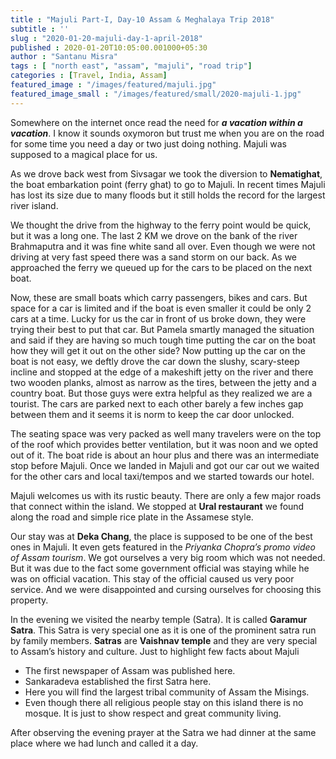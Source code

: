 ```yaml
---
title : "Majuli Part-I, Day-10 Assam & Meghalaya Trip 2018"
subtitle : ''
slug : "2020-01-20-majuli-day-1-april-2018"
published : 2020-01-20T10:05:00.001000+05:30
author : "Santanu Misra"
tags : [ "north east", "assam", "majuli", "road trip"]
categories : [Travel, India, Assam]
featured_image : "/images/featured/majuli.jpg"
featured_image_small : "/images/featured/small/2020-majuli-1.jpg"
---
```


Somewhere on the internet once read the need for ***a vacation within a vacation***. I know it sounds oxymoron but trust me when you are on the road for some time you need a day or two just doing nothing. Majuli was supposed to a magical place for us.  

As we drove back west from Sivsagar we took the diversion to **Nematighat**, the boat embarkation point (ferry ghat) to go to Majuli. In recent times Majuli has lost its size due to many floods but it still holds the record for the largest river island.  

We thought the drive from the highway to the ferry point would be quick, but it was a long one. The last 2 KM we drove on the bank of the river Brahmaputra and it was fine white sand all over. Even though we were not driving at very fast speed there was a sand storm on our back. As we approached the ferry we queued up for the cars to be placed on the next boat.  

Now, these are small boats which carry passengers, bikes and cars. But space for a car is limited and if the boat is even smaller it could be only 2 cars at a time. Lucky for us the car in front of us broke down, they were trying their best to put that car. But Pamela smartly managed the situation and said if they are having so much tough time putting the car on the boat how they will get it out on the other side? Now putting up the car on the boat is not easy, we deftly drove the car down the slushy, scary-steep incline and stopped at the edge of a makeshift jetty on the river and there two wooden planks, almost as narrow as the tires, between the jetty and a country boat. But those guys were extra helpful as they realized we are a tourist. The cars are parked next to each other barely a few inches gap between them and it seems it is  norm to keep the car door unlocked.  

The seating space was very packed as well many travelers were on the top of the roof which provides better ventilation,  but it was noon and we opted out of it. The boat ride is about an hour plus and there was an intermediate stop before Majuli. Once we landed in Majuli and got our car out we waited for the other cars and local taxi/tempos and we started towards our hotel.  

Majuli welcomes us with its rustic beauty. There are only a few major roads that connect within the island. We stopped at **Ural restaurant** we found along the road and simple rice plate in the Assamese style.  

Our stay was at **Deka Chang**, the place is supposed to be one of the best ones in Majuli. It even gets featured in the *Priyanka Chopra’s promo video of Assam tourism*. We got ourselves a very big room which was not needed. But it was due to the fact some government official was staying while he was on official vacation. This stay of the official caused us very poor service. And we were disappointed and cursing ourselves for choosing this property.  

In the evening we visited the nearby temple (Satra). It is called **Garamur Satra**. This Satra is very special one as it is one of the prominent satra run by family members.  **Satras** are **Vaishnav temple** and they are very special to <span class="underline">Assam’s history and culture</span>. Just to highlight few facts about Majuli  

- The first newspaper of Assam was published here.  
- Sankaradeva established the first Satra here.  
- Here you will find the largest tribal community of Assam the Misings.  
- Even though there all religious people stay on this island there is no mosque. It is just to show respect and great community living.  

After observing the evening prayer at the Satra we had dinner at the same place where we had lunch and called it a day.
